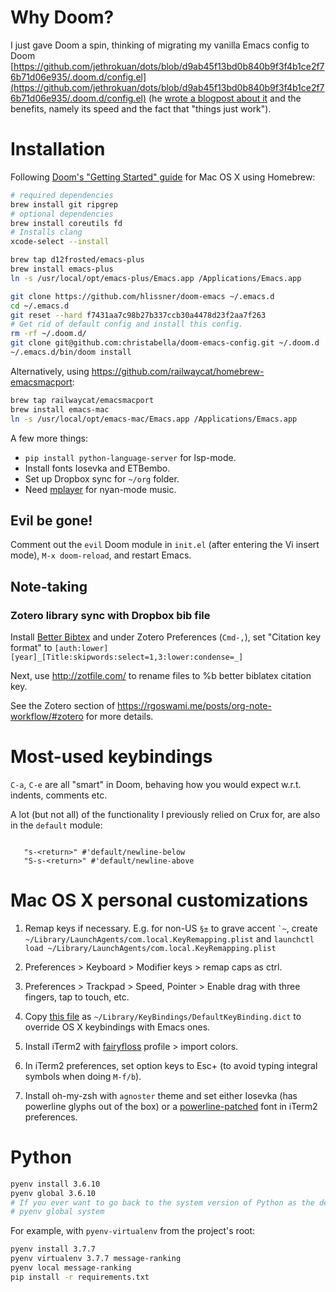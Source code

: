 # Why Doom?
I just gave Doom a spin, thinking of migrating my vanilla Emacs config to Doom [https://github.com/jethrokuan/dots/blob/d9ab45f13bd0b840b9f3f4b1ce2f76b71d06e935/.doom.d/config.el](https://github.com/jethrokuan/dots/blob/d9ab45f13bd0b840b9f3f4b1ce2f76b71d06e935/.doom.d/config.el) (he [wrote a blogpost about it](https://blog.jethro.dev/posts/migrating_to_doom_emacs/) and the benefits, namely its speed and the fact that "things just work").

# Installation
Following [Doom's "Getting Started" guide](https://github.com/hlissner/doom-emacs/blob/develop/docs/getting_started.org) for Mac OS X using Homebrew:

``` sh
# required dependencies
brew install git ripgrep
# optional dependencies
brew install coreutils fd
# Installs clang
xcode-select --install

brew tap d12frosted/emacs-plus
brew install emacs-plus
ln -s /usr/local/opt/emacs-plus/Emacs.app /Applications/Emacs.app

git clone https://github.com/hlissner/doom-emacs ~/.emacs.d
cd ~/.emacs.d
git reset --hard f7431aa7c98b27b337ccb30a4478d23f2aa7f263
# Get rid of default config and install this config.
rm -rf ~/.doom.d/
git clone git@github.com:christabella/doom-emacs-config.git ~/.doom.d
~/.emacs.d/bin/doom install

```

Alternatively, using https://github.com/railwaycat/homebrew-emacsmacport:
``` sh
brew tap railwaycat/emacsmacport
brew install emacs-mac
ln -s /usr/local/opt/emacs-mac/Emacs.app /Applications/Emacs.app
```

A few more things:
- `pip install python-language-server` for lsp-mode.
- Install fonts Iosevka and ETBembo.
- Set up Dropbox sync for `~/org` folder.
- Need [mplayer](https://mplayerosx.ch/) for nyan-mode music.

## Evil be gone!
Comment out the `evil` Doom module in `init.el` (after entering the Vi insert mode), `M-x doom-reload`, and restart Emacs.

## Note-taking
### Zotero library sync with Dropbox bib file
Install [Better Bibtex](https://retorque.re/zotero-better-bibtex/) and under Zotero Preferences (`Cmd-,`), set "Citation key format" to `[auth:lower][year]_[Title:skipwords:select=1,3:lower:condense=_]`

Next, use http://zotfile.com/ to rename files to %b better biblatex citation key.

See the Zotero section of https://rgoswami.me/posts/org-note-workflow/#zotero for more details.

# Most-used keybindings
`C-a`, `C-e` are all "smart" in Doom, behaving how you would expect w.r.t. indents, comments etc.

A lot (but not all) of the functionality I previously relied on Crux for, are also in the `default` module:
``` emacs-lisp

   "s-<return>" #'default/newline-below
   "S-s-<return>" #'default/newline-above

```

# Mac OS X personal customizations
1. Remap keys if necessary. E.g. for non-US `§±` to grave accent  `` `~ ``, create `~/Library/LaunchAgents/com.local.KeyRemapping.plist` and `launchctl load ~/Library/LaunchAgents/com.local.KeyRemapping.plist`

3. Preferences > Keyboard > Modifier keys > remap caps as ctrl.
4. Preferences > Trackpad > Speed, Pointer > Enable drag with three fingers, tap to touch, etc.
5. Copy [this file](https://gist.github.com/christabella/e53ab79d02ca9e169cbc473da32b1470) as `~/Library/KeyBindings/DefaultKeyBinding.dict` to override OS X keybindings with Emacs ones. 
6. Install iTerm2 with [fairyfloss](https://github.com/aquartier/fairyfloss/blob/master/fairyfloss.itermcolors) profile > import colors.
7. In iTerm2 preferences, set option keys to Esc+ (to avoid typing integral symbols when doing `M-f/b`). 
8. Install oh-my-zsh with `agnoster` theme and set either Iosevka (has powerline glyphs out of the box) or a [powerline-patched](https://github.com/powerline/fonts) font in iTerm2 preferences. 

# Python
``` sh
pyenv install 3.6.10
pyenv global 3.6.10
# If you ever want to go back to the system version of Python as the default, you can run this:
# pyenv global system
```

 For example, with `pyenv-virtualenv` from the project's root:

``` sh
pyenv install 3.7.7
pyenv virtualenv 3.7.7 message-ranking
pyenv local message-ranking
pip install -r requirements.txt
```

